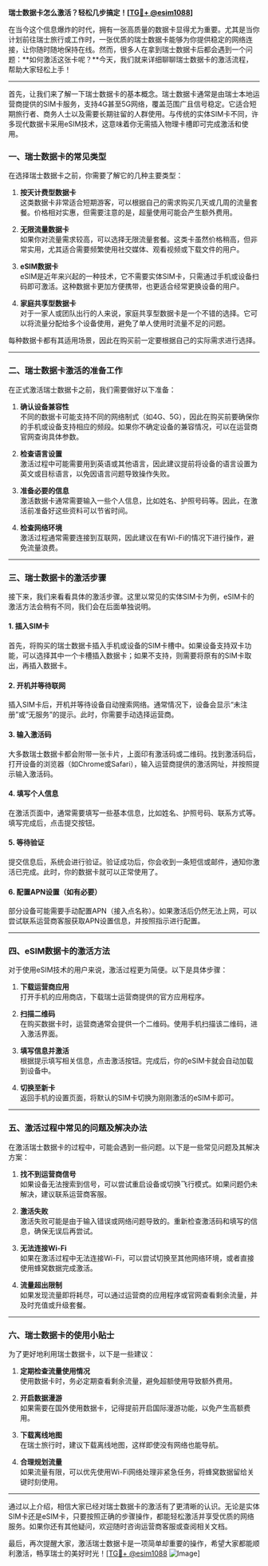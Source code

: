 **瑞士数据卡怎么激活？轻松几步搞定！[[TG💪+ @esim1088](https://t.me/s/esim1088)]**

在当今这个信息爆炸的时代，拥有一张高质量的数据卡显得尤为重要。尤其是当你计划前往瑞士旅行或工作时，一张优质的瑞士数据卡能够为你提供稳定的网络连接，让你随时随地保持在线。然而，很多人在拿到瑞士数据卡后都会遇到一个问题：**如何激活这张卡呢？**今天，我们就来详细聊聊瑞士数据卡的激活流程，帮助大家轻松上手！

---

首先，让我们来了解一下瑞士数据卡的基本概念。瑞士数据卡通常是由瑞士本地运营商提供的SIM卡服务，支持4G甚至5G网络，覆盖范围广且信号稳定。它适合短期旅行者、商务人士以及需要长期驻留的人群使用。与传统的实体SIM卡不同，许多现代数据卡采用eSIM技术，这意味着你无需插入物理卡槽即可完成激活和使用。

### **一、瑞士数据卡的常见类型**

在选择瑞士数据卡之前，你需要了解它的几种主要类型：

1. **按天计费型数据卡**  
   这类数据卡非常适合短期游客，可以根据自己的需求购买几天或几周的流量套餐。价格相对实惠，但需要注意的是，超量使用可能会产生额外费用。

2. **无限流量数据卡**  
   如果你对流量需求较高，可以选择无限流量套餐。这类卡虽然价格稍高，但非常实用，尤其适合需要频繁使用社交媒体、观看视频或下载文件的用户。

3. **eSIM数据卡**  
   eSIM是近年来兴起的一种技术，它不需要实体SIM卡，只需通过手机或设备扫码即可激活。这种数据卡更加方便携带，也更适合经常更换设备的用户。

4. **家庭共享型数据卡**  
   对于一家人或团队出行的人来说，家庭共享型数据卡是一个不错的选择。它可以将流量分配给多个设备使用，避免了单人使用时流量不足的问题。

每种数据卡都有其适用场景，因此在购买前一定要根据自己的实际需求进行选择。

---

### **二、瑞士数据卡激活的准备工作**

在正式激活瑞士数据卡之前，我们需要做好以下准备：

1. **确认设备兼容性**  
   不同的数据卡可能支持不同的网络制式（如4G、5G），因此在购买前要确保你的手机或设备支持相应的频段。如果你不确定设备的兼容情况，可以在运营商官网查询具体参数。

2. **检查语言设置**  
   激活过程中可能需要用到英语或其他语言，因此建议提前将设备的语言设置为英文或目标语言，以免因语言问题导致操作失败。

3. **准备必要的信息**  
   激活数据卡通常需要输入一些个人信息，比如姓名、护照号码等。因此，在激活前准备好这些资料可以节省时间。

4. **检查网络环境**  
   激活过程通常需要连接到互联网，因此建议在有Wi-Fi的情况下进行操作，避免流量浪费。

---

### **三、瑞士数据卡的激活步骤**

接下来，我们来看看具体的激活步骤。这里以常见的实体SIM卡为例，eSIM卡的激活方法会稍有不同，我们会在后面单独说明。

#### **1. 插入SIM卡**
首先，将购买的瑞士数据卡插入手机或设备的SIM卡槽中。如果设备支持双卡功能，可以选择其中一个卡槽插入数据卡；如果不支持，则需要将原有的SIM卡取出，再插入数据卡。

#### **2. 开机并等待联网**
插入SIM卡后，开机并等待设备自动搜索网络。通常情况下，设备会显示“未注册”或“无服务”的提示。此时，你需要手动选择运营商。

#### **3. 输入激活码**
大多数瑞士数据卡都会附带一张卡片，上面印有激活码或二维码。找到激活码后，打开设备的浏览器（如Chrome或Safari），输入运营商提供的激活网址，并按照提示输入激活码。

#### **4. 填写个人信息**
在激活页面中，通常需要填写一些基本信息，比如姓名、护照号码、联系方式等。填写完成后，点击提交按钮。

#### **5. 等待验证**
提交信息后，系统会进行验证。验证成功后，你会收到一条短信或邮件，通知你激活已完成。此时，你的数据卡就可以正常使用了。

#### **6. 配置APN设置（如有必要）**
部分设备可能需要手动配置APN（接入点名称）。如果激活后仍然无法上网，可以尝试联系运营商客服获取APN设置信息，并按照指示进行配置。

---

### **四、eSIM数据卡的激活方法**

对于使用eSIM技术的用户来说，激活过程更为简便。以下是具体步骤：

1. **下载运营商应用**  
   打开手机的应用商店，下载瑞士运营商提供的官方应用程序。

2. **扫描二维码**  
   在购买数据卡时，运营商通常会提供一个二维码。使用手机扫描该二维码，进入激活界面。

3. **填写信息并激活**  
   根据提示填写相关信息，点击激活按钮。完成后，你的eSIM卡就会自动加载到设备中。

4. **切换至新卡**  
   返回手机的设置页面，将默认的SIM卡切换为刚刚激活的eSIM卡即可。

---

### **五、激活过程中常见的问题及解决办法**

在激活瑞士数据卡的过程中，可能会遇到一些问题。以下是一些常见问题及其解决方案：

1. **找不到运营商信号**  
   如果设备无法搜索到信号，可以尝试重启设备或切换飞行模式。如果问题仍未解决，建议联系运营商客服。

2. **激活失败**  
   激活失败可能是由于输入错误或网络问题导致的。重新检查激活码和填写的信息，确保无误后再尝试。

3. **无法连接Wi-Fi**  
   如果在激活过程中无法连接Wi-Fi，可以尝试切换至其他网络环境，或者直接使用蜂窝数据完成激活。

4. **流量超出限制**  
   如果发现流量即将耗尽，可以通过运营商的应用程序或官网查看剩余流量，并及时充值或升级套餐。

---

### **六、瑞士数据卡的使用小贴士**

为了更好地利用瑞士数据卡，以下是一些建议：

1. **定期检查流量使用情况**  
   使用数据卡时，务必定期查看剩余流量，避免超额使用导致额外费用。

2. **开启数据漫游**  
   如果需要在国外使用数据卡，记得提前开启国际漫游功能，以免产生高额费用。

3. **下载离线地图**  
   在瑞士旅行时，建议下载离线地图，这样即使没有网络也能导航。

4. **合理规划流量**  
   如果流量有限，可以优先使用Wi-Fi网络处理非紧急任务，将蜂窝数据留给关键时刻使用。

---

通过以上介绍，相信大家已经对瑞士数据卡的激活有了更清晰的认识。无论是实体SIM卡还是eSIM卡，只要按照正确的步骤操作，都能轻松激活并享受优质的网络服务。如果你还有其他疑问，欢迎随时咨询运营商客服或查阅相关文档。

最后，再次提醒大家，激活瑞士数据卡是一项简单却重要的操作，希望大家都能顺利激活，畅享瑞士的美好时光！[[TG💪+ @esim1088](https://t.me/s/esim1088) ![Image](https://i.postimg.cc/4NQfJmqS/Snipaste-2025-05-13-00-14-12.png)]